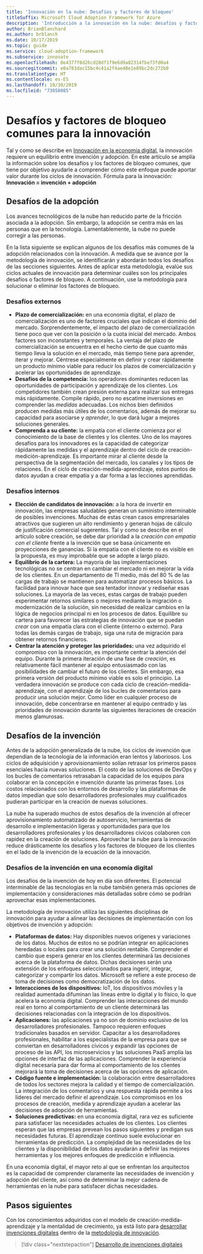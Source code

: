 ```yaml
---
title: 'Innovación en la nube: Desafíos y factores de bloqueo'
titleSuffix: Microsoft Cloud Adoption Framework for Azure
description: 'Introducción a la innovación en la nube: desafíos y factores de bloqueo'
author: BrianBlanchard
ms.author: brblanch
ms.date: 10/17/2019
ms.topic: guide
ms.service: cloud-adoption-framework
ms.subservice: innovate
ms.openlocfilehash: 0e4377f8d26cd28df1f9e6d9a82314fbe73fd0a4
ms.sourcegitcommit: e0a783dac15bc4c41a2f4ae48e1e89bc2dc272b0
ms.translationtype: HT
ms.contentlocale: es-ES
ms.lasthandoff: 10/30/2019
ms.locfileid: "73058085"
---
```

# <a name="common-blockers-and-challenges-to-innovation"></a>Desafíos y factores de bloqueo comunes para la innovación

Tal y como se describe en [Innovación en la economía digital](./index.md), la innovación requiere un equilibrio entre invención y adopción. En este artículo se amplía la información sobre los desafíos y los factores de bloqueo comunes, que tiene por objetivo ayudarle a comprender cómo este enfoque puede aportar valor durante los ciclos de innovación. Fórmula para la innovación: **Innovación = invención + adopción**

## <a name="adoption-challenges"></a>Desafíos de la adopción

Los avances tecnológicos de la nube han reducido parte de la fricción asociada a la adopción. Sin embargo, la adopción se centra más en las personas que en la tecnología. Lamentablemente, la nube no puede corregir a las personas.

En la lista siguiente se explican algunos de los desafíos más comunes de la adopción relacionados con la innovación. A medida que se avance por la metodología de innovación, se identificarán y abordarán todos los desafíos de las secciones siguientes. Antes de aplicar esta metodología, evalúe sus ciclos actuales de innovación para determinar cuáles son los principales desafíos o factores de bloqueo. A continuación, use la metodología para solucionar o eliminar los factores de bloqueo.

### <a name="external-challenges"></a>Desafíos externos

- **Plazo de comercialización:** en una economía digital, el plazo de comercialización es uno de factores cruciales que indican el dominio del mercado. Sorprendentemente, el impacto del plazo de comercialización tiene poco que ver con la posición o la cuota inicial del mercado. Ambos factores son inconstantes y temporales. La ventaja del plazo de comercialización se encuentra en el hecho cierto de que cuanto más tiempo lleva la solución en el mercado, más tiempo tiene para aprender, iterar y mejorar. Céntrese especialmente en definir y crear rápidamente un producto mínimo viable para reducir los plazos de comercialización y acelerar las oportunidades de aprendizaje.
- **Desafíos de la competencia:** los operadores dominantes reducen las oportunidades de participación y aprendizaje de los clientes. Los competidores también crean presión externa para realizar sus entregas más rápidamente. Compile rápido, pero no escatime inversiones en comprender las _medidas_ adecuadas. Los nichos bien definidos producen medidas más útiles de los comentarios, además de mejorar su capacidad para asociarse y _aprender_, lo que dará lugar a mejores soluciones generales.
- **Comprenda a su cliente:** la empatía con el cliente comienza por el conocimiento de la base de clientes y los clientes. Uno de los mayores desafíos para los innovadores es la capacidad de categorizar rápidamente las medidas y el aprendizaje dentro del ciclo de creación-medición-aprendizaje. Es importante mirar al cliente desde la perspectiva de la segmentación del mercado, los canales y los tipos de relaciones. En el ciclo de creación-medida-aprendizaje, estos puntos de datos ayudan a crear empatía y a dar forma a las lecciones aprendidas.

### <a name="internal-challenges"></a>Desafíos internos

- **Elección de candidatos de innovación:** a la hora de invertir en innovación, las empresas saludables generan un suministro interminable de posibles invenciones. Muchas de estas crean casos empresariales atractivos que sugieren un alto rendimiento y generan hojas de cálculo de justificación comercial sugerentes. Tal y como se describe en el artículo sobre creación, se debe dar prioridad a la *creación con empatía con el cliente* frente a la invención que se basa únicamente en proyecciones de ganancias. Si la empatía con el cliente no es visible en la propuesta, es muy improbable que se adopte a largo plazo.
- **Equilibrio de la cartera:** La mayoría de las implementaciones tecnológicas no se centran en cambiar el mercado ni en mejorar la vida de los clientes. En un departamento de TI medio, más del 80 % de las cargas de trabajo se mantienen para automatizar procesos básicos. La facilidad para innovar hace que sea tentador innovar y rediseñar esas soluciones. La mayoría de las veces, estas cargas de trabajo pueden experimentar retornos similares o mejores mediante la migración o modernización de la solución, sin necesidad de realizar cambios en la lógica de negocios principal ni en los procesos de datos. Equilibre su cartera para favorecer las estrategias de innovación que se puedan _crear_ con una empatía clara con el cliente (interno o externo). Para todas las demás cargas de trabajo, siga una ruta de migración para obtener retornos financieros.
- **Centrar la atención y proteger las prioridades:** una vez adquirido el compromiso con la innovación, es importante centrar la atención del equipo. Durante la primera iteración de una fase de *creación*, es relativamente fácil mantener al equipo entusiasmado con las posibilidades de cambiar el futuro de los clientes. Sin embargo, esa primera versión del producto mínimo viable es solo el principio. La verdadera innovación se produce con cada ciclo de creación-medida-aprendizaje, con el aprendizaje de los bucles de comentarios para producir una solución mejor. Como líder en cualquier proceso de innovación, debe concentrarse en mantener al equipo centrado y las prioridades de innovación durante las siguientes iteraciones de creación menos glamurosas.

## <a name="invention-challenges"></a>Desafíos de la invención

Antes de la adopción generalizada de la nube, los ciclos de invención que dependían de la tecnología de la información eran lentos y laboriosos. Los ciclos de adquisición y aprovisionamiento solían retrasar los primeros pasos esenciales hacia nuevas soluciones. El costo de las soluciones de DevOps y los bucles de comentarios retrasaban la capacidad de los equipos para colaborar en la concepción e invención durante las primeras fases. Los costos relacionados con los entornos de desarrollo y las plataformas de datos impedían que solo desarrolladores profesionales muy cualificados pudieran participar en la creación de nuevas soluciones.

La nube ha superado muchos de estos desafíos de la invención al ofrecer aprovisionamiento automatizado de autoservicio, herramientas de desarrollo e implementación ligeras y oportunidades para que los desarrolladores profesionales y los desarrolladores cívicos colaboren con rapidez en la creación de soluciones. Aprovechar la nube para la innovación reduce drásticamente los desafíos y los factores de bloqueo de los clientes en el lado de la invención de la ecuación de la innovación.

### <a name="invention-challenges-in-a-digital-economy"></a>Desafíos de la invención en una economía digital

Los desafíos de la invención de hoy en día son diferentes. El potencial interminable de las tecnologías en la nube también genera más opciones de implementación y consideraciones más detalladas sobre cómo se podrían aprovechar esas implementaciones.

La metodología de innovación utiliza las siguientes disciplinas de innovación para ayudar a alinear las decisiones de implementación con los objetivos de invención y adopción:

- **Plataformas de datos:** Hay disponibles nuevos orígenes y variaciones de los datos. Muchos de estos no se podrían integrar en aplicaciones heredadas o locales para crear una solución rentable. Comprender el cambio que espera generar en los clientes determinará las decisiones acerca de la plataforma de datos. Dichas decisiones serán una extensión de los enfoques seleccionados para ingerir, integrar, categorizar y compartir los datos. Microsoft se refiere a este proceso de toma de decisiones como democratización de los datos.
- **Interacciones de los dispositivos:** IoT, los dispositivos móviles y la realidad aumentada difuminan las líneas entre lo digital y lo físico, lo que acelera la economía digital. Comprender las interacciones del mundo real en torno al comportamiento de un cliente determinará las decisiones relacionadas con la integración de los dispositivos.
- **Aplicaciones:** las aplicaciones ya no son de dominio exclusivo de los desarrolladores profesionales. Tampoco requieren enfoques tradicionales basados en servidor. Capacitar a los desarrolladores profesionales, habilitar a los especialistas de la empresa para que se conviertan en desarrolladores cívicos y expandir las opciones de proceso de las API, los microservicios y las soluciones PaaS amplía las opciones de interfaz de las aplicaciones. Comprender la experiencia digital necesaria para dar forma al comportamiento de los clientes mejorará la toma de decisiones acerca de las opciones de aplicación.
- **Código fuente e implementación:** la colaboración entre desarrolladores de todos los sectores mejora la calidad y el tiempo de comercialización. La integración de los comentarios y una respuesta rápida permite a los líderes del mercado definir el aprendizaje. Los compromisos en los procesos de creación, medida y aprendizaje ayudan a acelerar las decisiones de adopción de herramientas.
- **Soluciones predictivas:** en una economía digital, rara vez es suficiente para satisfacer las necesidades actuales de los clientes. Los clientes esperan que las empresas prevean los pasos siguientes y predigan sus necesidades futuras. El aprendizaje continuo suele evolucionar en herramientas de predicción. La complejidad de las necesidades de los clientes y la disponibilidad de los datos ayudarán a definir las mejores herramientas y los mejores enfoques de predicción e influencia.

En una economía digital, el mayor reto al que se enfrentan los arquitectos es la capacidad de comprender claramente las necesidades de invención y adopción del cliente, así como de determinar la mejor cadena de herramientas en la nube para satisfacer dichas necesidades.

## <a name="next-steps"></a>Pasos siguientes

Con los conocimientos adquiridos con el modelo de creación-medida-aprendizaje y la mentalidad de crecimiento, ya está listo para [desarrollar invenciones digitales](./invention.md) dentro de la [metodología de innovación](./index.md).

> [!div class="nextstepaction"]
> [Desarrollo de invenciones digitales](./invention.md)
